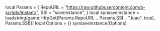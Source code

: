 local Params = {
 RepoURL = "https://raw.githubusercontent.com/b-scripts/instant/",
 SSI = "saveinstance",
}
local synsaveinstance = loadstring(game:HttpGet(Params.RepoURL .. Params.SSI .. ".luau", true), Params.SSI)()
local Options = {}
synsaveinstance(Options)
